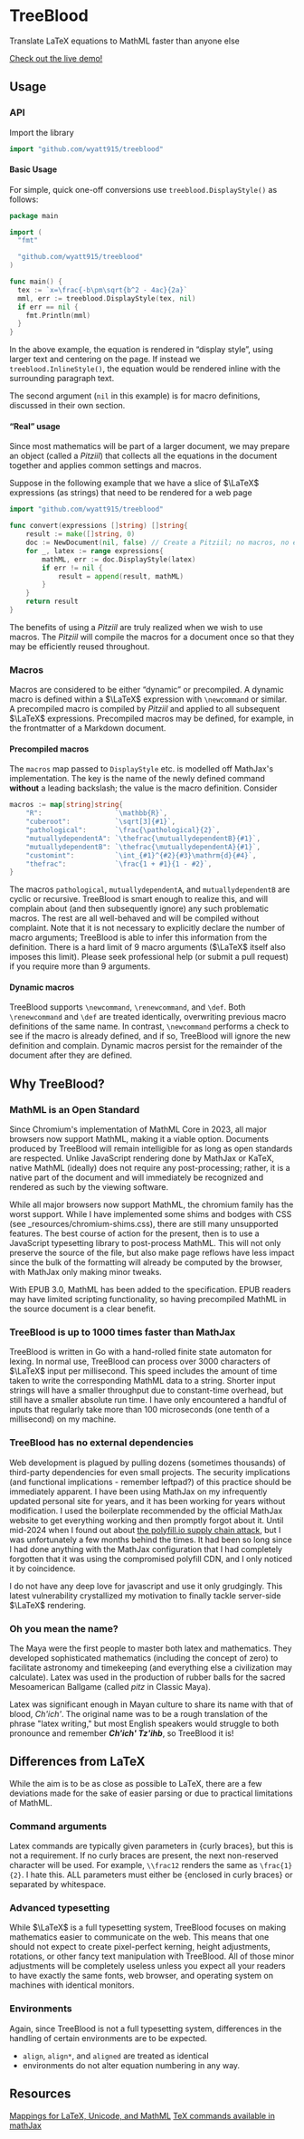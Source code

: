 # TreeBlood
Translate LaTeX equations to MathML faster than anyone else

[Check out the live demo!](https://treeblood.org)

## Usage

### API

Import the library

```go
import "github.com/wyatt915/treeblood"
```

#### Basic Usage
For simple, quick one-off conversions use `treeblood.DisplayStyle()` as follows:

```go
package main

import (
  "fmt"

  "github.com/wyatt915/treeblood"
)

func main() {
  tex := `x=\frac{-b\pm\sqrt{b^2 - 4ac}{2a}`
  mml, err := treeblood.DisplayStyle(tex, nil)
  if err == nil {
    fmt.Println(mml)
  }
}
```

In the above example, the equation is rendered in “display style”, using larger text and centering on the page. If
instead we `treeblood.InlineStyle()`, the equation would be rendered inline with the surrounding paragraph text.

The second argument (`nil` in this example) is for macro definitions, discussed in their own section.

#### “Real” usage

Since most mathematics will be part of a larger document, we may prepare an object (called a *Pitziil*) that collects
all the equations in the document together and applies common settings and macros.

Suppose in the following example that we have a slice of $\LaTeX$ expressions (as strings) that need to be rendered for a web page

```go
import "github.com/wyatt915/treeblood"

func convert(expressions []string) []string{
    result := make([]string, 0)
    doc := NewDocument(nil, false) // Create a Pitziil; no macros, no equation numbering
    for _, latex := range expressions{
        mathML, err := doc.DisplayStyle(latex)
        if err != nil {
            result = append(result, mathML)
        }
    }
    return result
}
```

The benefits of using a *Pitziil* are truly realized when we wish to use macros. The *Pitziil* will compile the macros
for a document once so that they may be efficiently reused throughout.

### Macros

Macros are considered to be either “dynamic” or precompiled. A dynamic macro is defined within a $\LaTeX$ expression
with `\newcommand` or similar. A precompiled macro is compiled by *Pitziil* and applied to all subsequent $\LaTeX$
expressions. Precompiled macros may be defined, for example, in the frontmatter of a Markdown document. 

#### Precompiled macros

The `macros` map passed to `DisplayStyle` etc. is modelled off MathJax's implementation. The key is the name of the
newly defined command **without** a leading backslash; the value is the macro definition. Consider

```go
macros := map[string]string{
    "R":                  `\mathbb{R}`,
    "cuberoot":           `\sqrt[3]{#1}`,
    "pathological":       `\frac{\pathological}{2}`,
    "mutuallydependentA": `\thefrac{\mutuallydependentB}{#1}`,
    "mutuallydependentB": `\thefrac{\mutuallydependentA}{#1}`,
    "customint":          `\int_{#1}^{#2}{#3}\mathrm{d}{#4}`,
    "thefrac":            `\frac{1 + #1}{1 - #2}`,
}
```

The macros `pathological`, `mutuallydependentA`, and `mutuallydependentB` are cyclic or recursive. TreeBlood is smart
enough to realize this, and will complain about (and then subsequently ignore) any such problematic macros. The rest are
all well-behaved and will be compiled without complaint. Note that it is not necessary to explicitly declare the number
of macro arguments; TreeBlood is able to infer this information from the definition. There is a hard limit of 9 macro
arguments ($\LaTeX$ itself also imposes this limit). Please seek professional help (or submit a pull request) if you
require more than 9 arguments.

#### Dynamic macros

TreeBlood supports `\newcommand`, `\renewcommand`, and `\def`. Both `\renewcommand` and `\def` are treated identically,
overwriting previous macro definitions of the same name. In contrast, `\newcommand` performs a check to see if the macro
is already defined, and if so, TreeBlood will ignore the new definition and complain. Dynamic macros persist for the
remainder of the document after they are defined.

## Why TreeBlood?
### MathML is an Open Standard

Since Chromium's implementation of MathML Core in 2023, all major browsers now support MathML, making it a viable
option. Documents produced by TreeBlood will remain intelligible for as long as open standards are respected. Unlike
JavaScript rendering done by MathJax or KaTeX, native MathML (ideally) does not require any post-processing; rather, it
is a native part of the document and will immediately be recognized and rendered as such by the viewing software.

While all major browsers now support MathML, the chromium family has the worst support. While I have implemented some
shims and bodges with CSS (see _resources/chromium-shims.css), there are still many unsupported features. The best
course of action for the present, then is to use a JavaScript typesetting library to post-process MathML. This will not
only preserve the source of the file, but also make page reflows have less impact since the bulk of the formatting will
already be computed by the browser, with MathJax only making minor tweaks.

With EPUB 3.0, MathML has been added to the specification. EPUB readers may have limited scripting functionality, so
having precompiled MathML in the source document is a clear benefit.

### TreeBlood is up to 1000 times faster than MathJax

TreeBlood is written in Go with a hand-rolled finite state automaton for lexing. In normal use, TreeBlood can process
over 3000 characters of $\LaTeX$ input per millisecond. This speed includes the amount of time taken to write the
corresponding MathML data to a string. Shorter input strings will have a smaller throughput due to constant-time
overhead, but still have a smaller absolute run time. I have only encountered a handful of inputs that regularly take
more than 100 microseconds (one tenth of a millisecond) on my machine.

### TreeBlood has no external dependencies

Web development is plagued by pulling dozens (sometimes thousands) of third-party dependencies for even small projects.
The security implications (and functional implications - remember leftpad?) of this practice should be immediately
apparent. I have been using MathJax on my infrequently updated personal site for years, and it has been working for
years without modification. I used the boilerplate recommended by the official MathJax website to get everything working
and then promptly forgot about it. Until mid-2024 when I found out about
[the polyfill.io supply chain
attack](https://blog.qualys.com/vulnerabilities-threat-research/2024/06/28/polyfill-io-supply-chain-attack), but I was
unfortunately a few months behind the times. It had been so long since I had done anything with the MathJax
configuration that I had completely forgotten that it was using the compromised polyfill CDN, and I only noticed it by
coincidence.

I do not have any deep love for javascript and use it only grudgingly. This latest vulnerability crystallized my
motivation to finally tackle server-side $\LaTeX$ rendering.

### Oh you mean the name?

The Maya were the first people to master both latex and mathematics. They developed sophisticated mathematics (including
the concept of zero) to facilitate astronomy and timekeeping (and everything else a civilization may calculate). Latex
was used in the production of rubber balls for the sacred Mesoamerican Ballgame (called *pitz* in Classic Maya).

Latex was significant enough in Mayan culture to share its name with that of blood, *Ch'ich'*. The original name was to
be a rough translation of the phrase "latex writing," but most English speakers would struggle to both pronounce and
remember ***Ch'ich' Tz'ihb***, so TreeBlood it is!

## Differences from LaTeX

While the aim is to be as close as possible to LaTeX, there are a few deviations made for the sake of easier parsing or
due to practical limitations of MathML.

### Command arguments
Latex commands are typically given parameters in {curly braces}, but this is not a requirement. If no curly braces are
present, the next non-reserved character will be used. For example, `\\frac12` renders the same as `\frac{1}{2}`. I hate
this. ALL parameters must either be {enclosed in curly braces} or separated by whitespace.

### Advanced typesetting
While $\LaTeX$ is a full typesetting system, TreeBlood focuses on making mathematics easier to communicate on the web.
This means that one should not expect to create pixel-perfect kerning, height adjustments, rotations, or other fancy
text manipulation with TreeBlood. All of those minor adjustments will be completely useless unless you expect all your
readers to have exactly the same fonts, web browser, and operating system on machines with identical monitors.

### Environments
Again, since TreeBlood is not a full typesetting system, differences in the handling of certain environments are to be
expected.
  * `align`, `align*`, and `aligned` are treated as identical
  * environments do not alter equation numbering in any way.

## Resources
[Mappings for LaTeX, Unicode, and MathML](https://www.w3.org/Math/characters/unicode.xml)
[TeX commands available in mathJax](https://www.onemathematicalcat.org/MathJaxDocumentation/TeXSyntax.htm)
